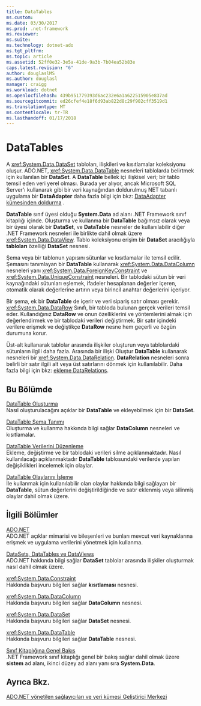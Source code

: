 ```yaml
---
title: DataTables
ms.custom: 
ms.date: 03/30/2017
ms.prod: .net-framework
ms.reviewer: 
ms.suite: 
ms.technology: dotnet-ado
ms.tgt_pltfrm: 
ms.topic: article
ms.assetid: 52ff0e32-3e5a-41de-9a3b-7b04ea52b83e
caps.latest.revision: "6"
author: douglaslMS
ms.author: douglasl
manager: craigg
ms.workload: dotnet
ms.openlocfilehash: 439b951779393d6ac232e6a1a622515905e837ad
ms.sourcegitcommit: ed26cfef4e18f6d93ab822d8c29f902cff3519d1
ms.translationtype: MT
ms.contentlocale: tr-TR
ms.lasthandoff: 01/17/2018
---
```

# <a name="datatables"></a>DataTables
A <xref:System.Data.DataSet> tabloları, ilişkileri ve kısıtlamalar koleksiyonu oluşur. ADO.NET, <xref:System.Data.DataTable> nesneleri tablolarda belirtmek için kullanılan bir **DataSet**. A **DataTable** bellek içi ilişkisel veri; bir tablo temsil eden veri yerel olması. Burada yer alıyor, ancak Microsoft SQL Server'ı kullanarak gibi bir veri kaynağından doldurulmuş NET tabanlı uygulama bir **DataAdapter** daha fazla bilgi için bkz: [DataAdapter kümesinden doldurma](../../../../../docs/framework/data/adonet/populating-a-dataset-from-a-dataadapter.md) .  
  
 **DataTable** sınıf üyesi olduğu **System.Data** ad alanı .NET Framework sınıf kitaplığı içinde. Oluşturma ve kullanma bir **DataTable** bağımsız olarak veya bir üyesi olarak bir **DataSet**, ve **DataTable** nesneler de kullanılabilir diğer .NET Framework nesneleri ile birlikte dahil olmak üzere <xref:System.Data.DataView>. Tablo koleksiyonu erişim bir **DataSet** aracılığıyla **tabloları** özelliği **DataSet** nesnesi.  
  
 Şema veya bir tablonun yapısını sütunlar ve kısıtlamalar ile temsil edilir. Şemasını tanımlayan bir **DataTable** kullanarak <xref:System.Data.DataColumn> nesneleri yanı <xref:System.Data.ForeignKeyConstraint> ve <xref:System.Data.UniqueConstraint> nesneleri. Bir tablodaki sütun bir veri kaynağındaki sütunları eşlemek, ifadeler hesaplanan değerler içeren, otomatik olarak değerlerine artırın veya birincil anahtar değerlerini içeriyor.  
  
 Bir şema, ek bir **DataTable** de içerir ve veri sipariş satır olması gerekir. <xref:System.Data.DataRow> Sınıfı, bir tabloda bulunan gerçek verileri temsil eder. Kullandığınız **DataRow** ve onun özelliklerini ve yöntemlerini almak için değerlendirmek ve bir tablodaki verileri değiştirmek. Bir satır içindeki verilere erişmek ve değiştikçe **DataRow** nesne hem geçerli ve özgün durumuna korur.  
  
 Üst-alt kullanarak tablolar arasında ilişkiler oluşturun veya tablolardaki sütunların ilgili daha fazla. Arasında bir ilişki Oluştur **DataTable** kullanarak nesneleri bir <xref:System.Data.DataRelation>. **DataRelation** nesneleri sonra belirli bir satır ilgili alt veya üst satırlarını dönmek için kullanılabilir. Daha fazla bilgi için bkz: [ekleme DataRelations](../../../../../docs/framework/data/adonet/dataset-datatable-dataview/adding-datarelations.md).  
  
## <a name="in-this-section"></a>Bu Bölümde  
 [DataTable Oluşturma](../../../../../docs/framework/data/adonet/dataset-datatable-dataview/creating-a-datatable.md)  
 Nasıl oluşturulacağını açıklar bir **DataTable** ve ekleyebilmek için bir **DataSet**.  
  
 [DataTable Şema Tanımı](../../../../../docs/framework/data/adonet/dataset-datatable-dataview/datatable-schema-definition.md)  
 Oluşturma ve kullanma hakkında bilgi sağlar **DataColumn** nesneleri ve kısıtlamalar.  
  
 [DataTable Verilerini Düzenleme](../../../../../docs/framework/data/adonet/dataset-datatable-dataview/manipulating-data-in-a-datatable.md)  
 Ekleme, değiştirme ve bir tablodaki verileri silme açıklanmaktadır. Nasıl kullanılacağı açıklanmaktadır **DataTable** tablosundaki verilerde yapılan değişiklikleri incelemek için olaylar.  
  
 [DataTable Olaylarını İşleme](../../../../../docs/framework/data/adonet/dataset-datatable-dataview/handling-datatable-events.md)  
 İle kullanmak için kullanılabilir olan olaylar hakkında bilgi sağlayan bir **DataTable**, sütun değerlerini değiştirildiğinde ve satır eklenmiş veya silinmiş olaylar dahil olmak üzere.  
  
## <a name="related-sections"></a>İlgili Bölümler  
 [ADO.NET](../../../../../docs/framework/data/adonet/index.md)  
 ADO.NET açıklar mimarisi ve bileşenleri ve bunları mevcut veri kaynaklarına erişmek ve uygulama verilerini yönetmek için kullanma.  
  
 [DataSets, DataTables ve DataViews](../../../../../docs/framework/data/adonet/dataset-datatable-dataview/index.md)  
 ADO.NET hakkında bilgi sağlar **DataSet** tablolar arasında ilişkiler oluşturmak nasıl dahil olmak üzere.  
  
 <xref:System.Data.Constraint>  
 Hakkında başvuru bilgileri sağlar **kısıtlaması** nesnesi.  
  
 <xref:System.Data.DataColumn>  
 Hakkında başvuru bilgileri sağlar **DataColumn** nesnesi.  
  
 <xref:System.Data.DataSet>  
 Hakkında başvuru bilgileri sağlar **DataSet** nesnesi.  
  
 <xref:System.Data.DataTable>  
 Hakkında başvuru bilgileri sağlar **DataTable** nesnesi.  
  
 [Sınıf Kitaplığına Genel Bakış](../../../../../docs/standard/class-library-overview.md)  
 .NET Framework sınıf kitaplığı genel bir bakış sağlar dahil olmak üzere **sistem** ad alanı, ikinci düzey ad alanı yanı sıra **System.Data**.  
  
## <a name="see-also"></a>Ayrıca Bkz.  
 [ADO.NET yönetilen sağlayıcıları ve veri kümesi Geliştirici Merkezi](http://go.microsoft.com/fwlink/?LinkId=217917)
